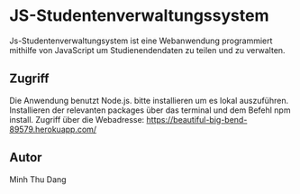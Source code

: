 # JS-Studentenverwaltungssystem

Js-Studentenverwaltungsystem ist eine Webanwendung programmiert  mithilfe von JavaScript um Studienendendaten zu teilen und zu verwalten.

## Zugriff

Die Anwendung benutzt Node.js. bitte installieren um es lokal auszuführen. 
Installieren der relevanten packages über das terminal und dem Befehl npm install.
Zugriff über die Webadresse: https://beautiful-big-bend-89579.herokuapp.com/ 


## Autor

Minh Thu Dang
